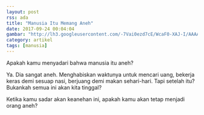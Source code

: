 ```yaml
---
layout: post
rss: ada
title: "Manusia Itu Memang Aneh"
date: 2017-09-24 00:04:04
gambar: "http://lh3.googleusercontent.com/-7Vai0ezd7cE/WcaF0-XAJ-I/AAAAAAAAAEY/Xya0P5H1GxAvxI81js68xY0nwgDYbfFdQCLcBGAs/s900/before_the_sun_goes_down_by_crims0nphotography-db1pkly.jpg"
category: artikel
tags: [manusia]
---
```


Apakah kamu menyadari bahwa manusia itu aneh?

Ya. Dia sangat aneh. Menghabiskan waktunya untuk mencari uang, bekerja keras demi sesuap nasi, berjuang demi makan sehari-hari. Tapi setelah itu? Bukankah semua ini akan kita tinggal?

Ketika kamu sadar akan keanehan ini, apakah kamu akan tetap menjadi orang aneh?